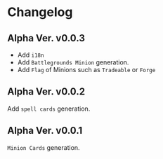 # Changelog
## Alpha Ver. v0.0.3
- Add `i18n`
- Add `Battlegrounds Minion` generation.
- Add `Flag` of Minions such as `Tradeable` or `Forge`

## Alpha Ver. v0.0.2
Add `spell cards` generation.

## Alpha Ver. v0.0.1
`Minion Cards` generation.